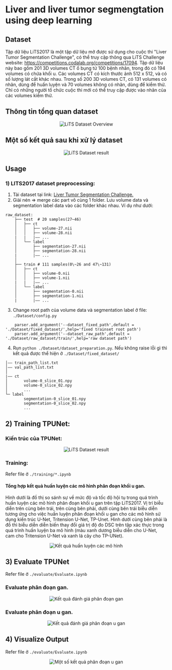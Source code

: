 # Liver and liver tumor segmengtation using deep learning

## Dataset
Tập dữ liệu LiTS2017 là một tập dữ liệu mở được sử dụng cho cuộc thi "Liver Tumor Segmentation Challenge", có thể truy cập thông qua LiTS Challenge website: https://competitions.codalab.org/competitions/17094. Tập dữ liệu này bao gồm 201 3D volumes CT ổ bụng từ 100 bệnh nhân, trong đó có 194 volumes có chứa khối u. Các volumes CT có kích thước ảnh 512 x 512, và có số lượng lát cắt khác nhau. Trong số 200 3D volumes CT, có 131 volumes có nhãn, dùng để huấn luyện và 70 volumes không có nhãn, dùng để kiểm thử. Chỉ có những người tổ chức cuộc thi mới có thể truy cập được vào nhãn của các volumes kiểm thử.
## Thông tin tổng quan dataset
<div align=center><img src="https://github.com/HuydoanRH/TPUnet_LiTS_LTS/blob/main/Image/LiTS_Dataset.png"alt="LiTS Dataset Overview"></div> 

## Một số kết quả sau khi xử lý dataset
<div align=center><img src="https://github.com/HuydoanRH/TPUnet_LiTS_LTS/blob/main/Image/livertumorVisual.png"alt="LiTS Dataset result"></div>  
  
## Usage
### 1) LITS2017 dataset preprocessing:
1. Tải dataset tại link: [Liver Tumor Segmentation Challenge.](https://www.kaggle.com/datasets/andrewmvd/liver-tumor-segmentation)
2. Giải nén => merge các part vô cùng 1 folder. Lưu volume data và segmentation label data vào các folder khác nhau. Ví dụ như dưới:
```
raw_dataset:
    ├── test  # 20 samples(27~46) 
    │   ├── ct
    │   │   ├── volume-27.nii
    │   │   ├── volume-28.nii
    |   |   |—— ...
    │   └── label
    │       ├── segmentation-27.nii
    │       ├── segmentation-28.nii
    |       |—— ...
    │       
    ├── train # 111 samples(0\~26 and 47\~131)
    │   ├── ct
    │   │   ├── volume-0.nii
    │   │   ├── volume-1.nii
    |   |   |—— ...
    │   └── label
    │       ├── segmentation-0.nii
    │       ├── segmentation-1.nii
    |       |—— ...
```
3. Change root path của volume data và segmentation label ở file: `./Dataset/config.py`
```
    parser.add_argument('--dataset_fixed_path',default = './Dataset/fixed_dataset/',help='fixed trainset root path')
    parser.add_argument('--dataset_raw_path',default = './Dataset/raw_dataset/train/',help='raw dataset path')
```
4. Run `python ./Dataset/dataset_preparation.py`. Nếu không raise lỗi gì thì kết quả được thể hiện ở `./Dataset/fixed_dataset/`
```
│—— train_path_list.txt
│—— val_path_list.txt
│
|—— ct
│       volume-0_slice_01.npy
│       volume-0_slice_02.npy
│       ...
└─ label
        segmentation-0_slice_01.npy
        segmentation-0_slice_02.npy
        ...
```  
## 2) Training TPUNet:
### Kiến trúc của TPUNet:
<div align=center><img src="https://github.com/HuydoanRH/TPUnet_LiTS_LTS/blob/main/Image/TPUNet.png"alt="LiTS Dataset result"></div>  

### Training:
Refer file ở  `./training/*.ipynb`
#### Tổng hợp kết quả huấn luyện các mô hình phân đoạn khối u gan.
Hình dưới là đồ thị so sánh sự về mức độ và tốc độ hội tụ trong quá trình huấn luyện các mô hình phân đoạn khối u gan trên tập LiTS2017. Vị trí biễu diễn trên cùng bên trái, trên cùng bên phải, dưới cùng bên trái biễu diễn tương ứng cho việc huấn luyện phân đoạn khối u gan cho các mô hình sử dụng kiến trúc U-Net, Tritension U-Net, TP-Unet. Hình dưới cùng bên phải là đồ thì biễu diễn diễn biến thay đổi giá trị độ đo DSC trên tập xác thực trong quá trình huấn luyện ba mô hình (màu xanh dương biễu diễn cho U-Net, cam cho Tritension U-Net và xanh lá cây cho TP-UNet).
<div align=center><img src="https://github.com/HuydoanRH/TPUnet_LiTS_LTS/blob/main/Image/TrainingChart.png"alt=" Kết quả huấn luyện các mô hình"></div>  

## 3) Evaluate TPUNet
Refer file ở  `./evaluate/Evaluate.ipynb`
### Evaluate phân đoạn gan.
<div align=center><img src="https://github.com/HuydoanRH/TPUnet_LiTS_LTS/blob/main/Image/liverEvaluate.png"alt=" Kết quả đánh giá phân đoạn gan"></div>  

### Evaluate phân đoạn u gan.
<div align=center><img src="https://github.com/HuydoanRH/TPUnet_LiTS_LTS/blob/main/Image/liverTumorEvaluate.png"alt=" Kết quả đánh giá phân đoạn u gan"></div>

## 4) Visualize Output
Refer file ở  `./evaluate/Evaluate.ipynb`
<div align=center><img src="https://github.com/HuydoanRH/TPUnet_LiTS_LTS/blob/main/Image/Livertumor_VisulizePixel.png"alt="Một số kết quả phân đoạn u gan"></div>